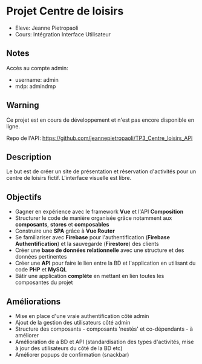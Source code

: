 # Projet Centre de loisirs

- Eleve: Jeanne Pietropaoli
- Cours: Intégration Interface Utilisateur

## Notes

Accès au compte admin:

- username: admin
- mdp: admindmp

## Warning

Ce projet est en cours de développement et n'est pas encore disponible en ligne.

Repo de l'API: https://github.com/jeannepietropaoli/TP3_Centre_loisirs_API

## Description

Le but est de créer un site de présentation et réservation d'activités pour un centre de loisirs fictif.
L'interface visuelle est libre.

## Objectifs

- Gagner en expérience avec le framework **Vue** et l'API **Composition**
- Structurer le code de manière organisée grâce notamment aux **composants**, **stores** et **composables**
- Construire une **SPA** grâce à **Vue Router**
- Se familiariser avec **Firebase** pour l'authentification (**Firebase Authentification**) et la sauvegarde (**Firestore**) des clients
- Créer une **base de données relationnelle** avec une structure et des données pertinentes
- Créer une **API** pour faire le lien entre la BD et l'application en utilisant du code **PHP** et **MySQL**
- Bâtir une application **complète** en mettant en lien toutes les composantes du projet

## Améliorations

- Mise en place d'une vraie authentification côté admin
- Ajout de la gestion des utilisateurs côté admin
- Structure des composants - composants 'nestés' et co-dépendants - à améliorer
- Amélioration de a BD et API (standardisation des types d'activités, mise à jour des utilisateurs du côté de la BD etc)
- Améliorer popups de confirmation (snackbar)
